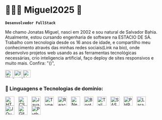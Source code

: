 # 👩🏻‍💻 Miguel2025 👻

**`Desenvolvedor FullStack`**

Me chamo Jonatas Miguel, nasci em 2002 e sou natural de Salvador Bahia. Atualmente, estou cursando engenharia de software na ESTACIO DE SÁ. Trabalho com tecnologia desde os 16 anos de idade, e compartilho meu conhecimento através das minhas redes sociais(Link na bio), onde desenvolvo projetos web usando as as ferramentas tecnológicas necessárias, crio inteligencia artificial, faço deploy de sites responsivos e muito mais. Confira:
"([](https://www.instagram.com/miguel.santos_9_?igsh=NTlvc2kwa3p1bXpi))", 

<p text-align="left">
    <a href="https://wa.me/qr/LBBUGNC4FUPDM1">
        <img 
            alt="Whatsapp" 
            title="Me contate" 
            src="https://custom-icon-badges.demolab.com/badge/Whatsapp-green.svg?logo=phone&logoColor=white"
            style="height: 25px;"
        />
    </a>
    <a href="https://www.instagram.com/miguel.santos_9_?igsh=NTlvc2kwa3p1bXpi">
        <img 
            alt="Instagram" 
            title="Me segue" 
            src="https://custom-icon-badges.demolab.com/badge/-Instagram-red?style=for-the-badge&logo=mention&logoColor=white"
            style="height: 25px;"
            />
    </a> 
 
  <a href="https://www.linkedin.com/in/jonatas-miguel-santos-112318266?utm_source=share&utm_campaign=share_via&utm_content=profile&utm_medium=android_app">
        <img 
            alt="LinkedIn" 
            title="Me acompanhe" 
            src="https://custom-icon-badges.demolab.com/badge/-LinkedIn-plum?style=for-the-badge&logo=comment-discussion&logoColor=black"
          style="height: 25px;"
        />
    </a>
</p> 



### 🤖 Linguagens e Tecnologias de domínio:

<img 
    align="left" 
    alt="HTML"
    title="HTML" 
    width="30px" 
    style="padding-right: 10px;" 
    src="https://cdn.jsdelivr.net/gh/devicons/devicon@latest/icons/html5/html5-original.svg" 
/>
<img 
    align="left" 
    alt="CSS" 
    title="CSS"
    width="30px" 
    style="padding-right: 10px;" 
    src="https://cdn.jsdelivr.net/gh/devicons/devicon@latest/icons/css3/css3-original.svg" 
/>
<img 
    align="left" 
    alt="JavaScript" 
    title="JavaScript"
    width="30px" 
    style="padding-right: 10px;" 
    src="https://cdn.jsdelivr.net/gh/devicons/devicon@latest/icons/javascript/javascript-original.svg" 
/>
<img 
    align="left" 
    alt="TypeScript"
    title="TypeScript" 
    width="30px" 
    style="padding-right: 10px;" 
    src="https://cdn.jsdelivr.net/gh/devicons/devicon@latest/icons/typescript/typescript-original.svg" 
/>
<img 
    align="left" 
    alt="React"
    title="React" 
    width="30px" 
    style="padding-right: 10px;" 
    src="https://cdn.jsdelivr.net/gh/devicons/devicon@latest/icons/react/react-original.svg" 
/>
<img 
    align="left" 
    alt="Next.js" 
    title="Next.js"
    width="30px" 
    style="padding-right: 10px;" 
    src="https://cdn.jsdelivr.net/gh/devicons/devicon@latest/icons/nextjs/nextjs-original.svg" 
/>
<img 
    align="left" 
    alt="Bootstrap"
    title="Bootstrap" 
    width="30px" 
    style="padding-right: 10px;" 
    src="https://cdn.jsdelivr.net/gh/devicons/devicon@latest/icons/bootstrap/bootstrap-original.svg" 
/>
<img 
    align="left" 
    alt="Tailwind" 
    title="Tailwind"
    width="30px" 
    style="padding-right: 10px;" 
    src="https://cdn.jsdelivr.net/gh/devicons/devicon@latest/icons/tailwindcss/tailwindcss-original.svg" 
/>
<img 
    align="left" 
    alt="SASS" 
    title="SASS"
    width="30px" 
    style="padding-right: 10px;" 
    src="https://cdn.jsdelivr.net/gh/devicons/devicon@latest/icons/sass/sass-original.svg" 
/>
<img 
    align="left" 
    alt="PHP" 
    title="PHP"
    width="30px" 
    style="padding-right: 10px;" 
    src="https://cdn.jsdelivr.net/gh/devicons/devicon@latest/icons/php/php-original.svg" 
/>
<img 
    align="left" 
    alt="Laravel" 
    title="Laravel"
    width="30px" 
    style="padding-right: 10px;" 
    src="https://cdn.jsdelivr.net/gh/devicons/devicon@latest/icons/laravel/laravel-original.svg" 
/>
<img 
    align="left" 
    alt="JQuery" 
    title="JQuery"
    width="30px" 
    style="padding-right: 10px;" 
    src="https://cdn.jsdelivr.net/gh/devicons/devicon@latest/icons/jquery/jquery-original.svg" 
/>
<img 
    align="left" 
    alt="Git" 
    title="Git"
    width="30px" 
    style="padding-right: 10px;" 
    src="https://cdn.jsdelivr.net/gh/devicons/devicon@latest/icons/git/git-original.svg" 
/>
<img 
    align="left" 
    alt="Python" 
    title="Python"
    width="30px" 
    style="padding-right: 10px;" 
    src="https://cdn.jsdelivr.net/gh/devicons/devicon@latest/icons/python/python-original.svg" 
/>

<br/>
<br/>

<!-- ### 📊 Estatísticas

<p>
  <img 
    align="left" 
    alt="GitHub Stats" 
    height="200" 
    style="padding-right: 10px;" 
    src="https://github-readme-stats.vercel.app/api?username=Larissakich&show_icons=true&theme=tokyonight&include_all_commits=true&locale=pt-br" 
  />

<img 
      align="left" 
      alt="GitHub Stats" 
      height="200" 
      src="https://github-readme-stats.vercel.app/api/top-langs/?username=larissakich&theme=tokyonight&layout=compact&custom_title=Tecnologias&langs_count=9" 
  /> -->
